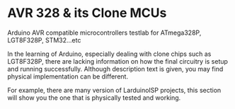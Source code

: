 # AVR 328 & its Clone MCUs
Arduino AVR compatible microcontrollers testlab for ATmega328P, LGT8F328P, STM32...etc

In the learning of Arduino, especially dealing with clone chips such as LGT8F328P, there are lacking information on how the final circuitry is setup and running successfully.  Although description text is given, you may find physical implementation can be different.

For example, there are many version of LarduinoISP projects, this section will show you the one that is physically tested and working.


